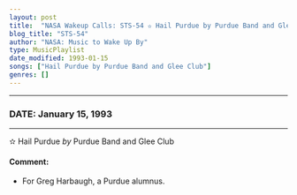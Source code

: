 ```yaml
---
layout: post
title:  "NASA Wakeup Calls: STS-54 ✫ Hail Purdue by Purdue Band and Glee Club ⊹ January 15, 1993"
blog_title: "STS-54"
author: "NASA: Music to Wake Up By"
type: MusicPlaylist
date_modified: 1993-01-15
songs: ["Hail Purdue by Purdue Band and Glee Club"]
genres: []
---
```


----
### DATE: January 15, 1993
----
✫ Hail Purdue *by* Purdue Band and Glee Club  

#### Comment:
* For Greg Harbaugh, a Purdue alumnus.



<br/>
<center>
	<a target="_blank"
	   href="https://twitter.com/intent/tweet?hashtags=Space,NASA,Playlist,NASAWakeupCalls,SpaceProgram&text=🚀 {{ page.author}}, '{{ page.songs.first }}' {{ page.title }}, {{ page.date | date: '%B %d, %Y' }}, {{ site.url }}{{ page.url }}&via=nasawakeupcalls"><i class="fab fa-twitter" title="Tweet this page" alt="Tweet this page" style="font-size: 1.3em;"></i></a>
	&nbsp; 	<i class="fas fa-user-astronaut" style="font-size: 1.5em;"></i> &nbsp;
    <a id="custom_amazon_link"
       type="amzn" search="#"
       category="popular music">
    <i class="fab fa-amazon" style="font-size: 1.3em;"></i></a>
</center>

<!-- Randomly resolve an individual entry from a song array -->
<script src="/assets/javascript/seedrandom.min.js"></script>
<script>
  var wake_me_up = ["Hail Purdue by Purdue Band and Glee Club"];
  var prng = new Math.seedrandom();
  function randomSong() {
    song = wake_me_up[Math.floor(Math.random() * wake_me_up.length)];
    var amazon_link = document.getElementById("custom_amazon_link");
    amazon_link.setAttribute("search", song);
  }
  window.onload = randomSong();
</script>
